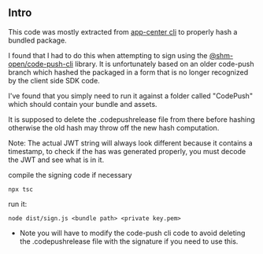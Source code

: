 ## Intro

This code was mostly extracted from [app-center cli](https://github.com/microsoft/appcenter-cli) to properly hash a bundled package.

I found that I had to do this when attempting to sign using the [@shm-open/code-push-cli](https://github.com/shm-open/code-push-cli) library. It is unfortunately based on an older code-push branch which hashed the packaged in a form that is no longer recognized by the client side SDK code.

I've found that you simply need to run it against a folder called "CodePush" which should contain your bundle and assets.

It is supposed to delete the .codepushrelease file from there before hashing otherwise the old hash may throw off the new hash computation.

Note: The actual JWT string will always look different because it contains a timestamp, to check if the has was generated properly, you must decode the JWT and see what is in it.

compile the signing code if necessary
```
npx tsc
```

run it:

```
node dist/sign.js <bundle path> <private key.pem>
```

* Note you will have to modify the code-push cli code to avoid deleting the .codepushrelease file with the signature if you need to use this.